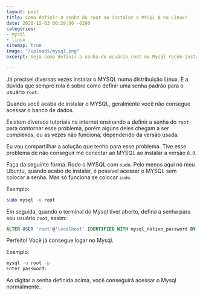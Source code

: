 ```yaml
---
layout: post
title: Como definir a senha do root ao instalar o MYSQL 8 no Linux?
date: 2020-12-03 00:29:00 -0200
categories:
- mysql
- linux
sitemap: true
image: "/uploads/mysql.png"
excerpt: Veja como definir a senha do usuário root no Mysql recém-instalado no Linux

---
```

Já precisei diversas vezes instalar o MYSQL numa distribuição Linux. E a dúvida que sempre rola é sobre como definir uma senha padrão para o usuário `root`.

Quando você acaba de instalar o MYSQL, geralmente você não consegue acessar o banco de dados.

Existem diversos tutoriais na internet ensinando a definir a senha do `root` para contornar esse problema, porém alguns deles chegam a ser complexos, ou as vezes não funciona, dependendo da versão usada.

Eu vou compartilhar a solução que tenho para esse problema. Tive esse problema de não conseguir me conectar ao MYSQL ao instalar a versão `8.0`.

Faça da seguinte forma. Rode o MYSQL com `sudo`. Pelo menos aqui no meu Ubuntu, quando acabo de instalar, é possível acessar o MYSQL sem colocar a senha. Mas só funciona se colocar `sudo`.

Exemplo:

```bash
sudo mysql -u root
```

Em seguida, quando o terminal do Mysql tiver aberto, defina a senha para seu usuário `root`, assim:

```sql
ALTER USER 'root'@'localhost' IDENTIFIED WITH mysql_native_password BY 'sua_senha_aqui';
```

Perfeito! Você já consegue logar no Mysql.

Exemplo:

```bash
mysql -u root -p
Enter password:
```

Ao digitar a senha definida acima, você conseguirá acessar o Mysql normalmente.